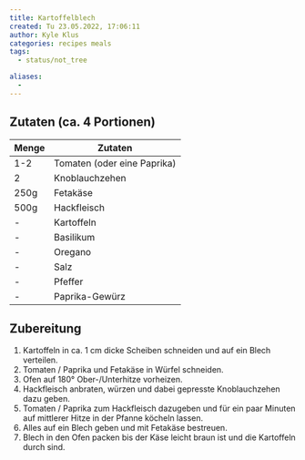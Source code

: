 ```yaml
---
title: Kartoffelblech
created: Tu 23.05.2022, 17:06:11
author: Kyle Klus
categories: recipes meals
tags:
  - status/not_tree

aliases:
  - 
---
```


## Zutaten (ca. 4 Portionen)

| Menge            | Zutaten                     |
| ---------------- | --------------------------- |
| 1-2              | Tomaten (oder eine Paprika) |
| 2                | Knoblauchzehen              |
| 250g             | Fetakäse                    |
| 500g             | Hackfleisch                 |
| -                | Kartoffeln                  |
| -                | Basilikum                   |
| -                | Oregano                     |
| -                | Salz                        |
| -                | Pfeffer                     |
| -                | Paprika-Gewürz              |

## Zubereitung

1. Kartoffeln in ca. 1 cm dicke Scheiben schneiden und auf ein Blech verteilen.
2. Tomaten / Paprika und Fetakäse in Würfel schneiden.
3. Ofen auf 180° Ober-/Unterhitze vorheizen.
4. Hackfleisch anbraten, würzen und dabei gepresste Knoblauchzehen dazu geben.
5. Tomaten / Paprika zum Hackfleisch dazugeben und für ein paar Minuten auf mittlerer Hitze in der Pfanne köcheln lassen.
6. Alles auf ein Blech geben und mit Fetakäse bestreuen.
7. Blech in den Ofen packen bis der Käse leicht braun ist und die Kartoffeln durch sind.


